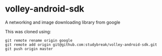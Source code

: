 volley-android-sdk
==================

A networking and image downloading library from google

This was cloned using:
```
git remote rename origin google
git remote add origin git@github.com:studybreak/volley-android-sdk.git
git push origin master
```
